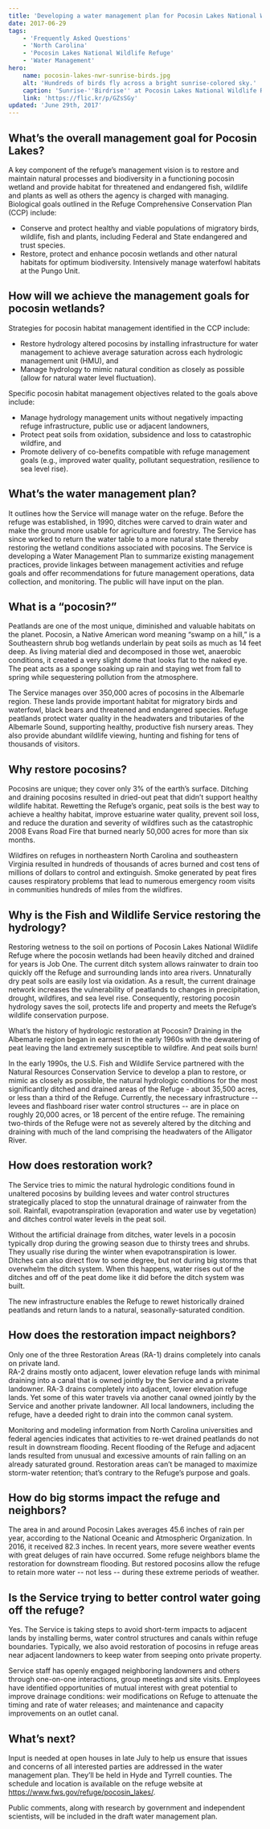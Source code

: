 ```yaml
---
title: 'Developing a water management plan for Pocosin Lakes National Wildlife Refuge'
date: 2017-06-29
tags:
    - 'Frequently Asked Questions'
    - 'North Carolina'
    - 'Pocosin Lakes National Wildlife Refuge'
    - 'Water Management'
hero:
    name: pocosin-lakes-nwr-sunrise-birds.jpg
    alt: 'Hundreds of birds fly across a bright sunrise-colored sky.'
    caption: 'Sunrise-''Birdrise'' at Pocosin Lakes National Wildlife Refuge. Photo by Orsulak, USFWS.'
    link: 'https://flic.kr/p/GZsSGy'
updated: 'June 29th, 2017'
---
```


## What’s the overall management goal for Pocosin Lakes?

A key component of the refuge’s management vision is to restore and maintain natural processes and biodiversity in a functioning pocosin wetland and provide habitat for threatened and endangered fish, wildlife and plants as well as others the agency is charged with managing.  Biological goals outlined in the Refuge Comprehensive Conservation Plan (CCP) include:

- Conserve and protect healthy and viable populations of migratory birds, wildlife, fish and plants, including Federal and State endangered and trust species.
- Restore, protect and enhance pocosin wetlands and other natural habitats for optimum biodiversity. Intensively manage waterfowl habitats at the Pungo Unit.

## How will we achieve the management goals for pocosin wetlands?

Strategies for pocosin habitat management identified in the CCP include: 

- Restore hydrology altered pocosins by installing infrastructure for water management to achieve average saturation across each hydrologic management unit (HMU), and 
- Manage hydrology to mimic natural condition as closely as possible (allow for natural water level fluctuation).

Specific pocosin habitat management objectives related to the goals above include:

- Manage hydrology management units without negatively impacting refuge infrastructure, public use or adjacent landowners,
- Protect peat soils from oxidation, subsidence and loss to catastrophic wildfire, and
- Promote delivery of co-benefits compatible with refuge management goals (e.g., improved water quality, pollutant sequestration, resilience to sea level rise).

## What’s the water management plan?

It outlines how the Service will manage water on the refuge. Before the refuge was established, in 1990, ditches were carved to drain water and make the ground more usable for agriculture and forestry. The Service has since worked to return the water table to a more natural state thereby restoring the wetland conditions associated with pocosins. The Service is developing a Water Management Plan to summarize existing management practices, provide linkages between management activities and refuge goals and offer recommendations for future management operations, data collection, and monitoring. The public will have input on the plan.

## What is a “pocosin?”

Peatlands are one of the most unique, diminished and valuable habitats on the planet.  Pocosin, a Native American word meaning “swamp on a hill,” is a Southeastern shrub bog wetlands underlain by peat soils as much as 14 feet deep.  As living material died and decomposed in those wet, anaerobic conditions, it created a very slight dome that looks flat to the naked eye. The peat acts as a sponge soaking up rain and staying wet from fall to spring while sequestering pollution from the atmosphere. 

The Service manages over 350,000 acres of pocosins in the Albemarle region. These lands provide important habitat for migratory birds and waterfowl, black bears and threatened and endangered species. Refuge peatlands protect water quality in the headwaters and tributaries of the Albemarle Sound, supporting healthy, productive fish nursery areas. They also provide abundant wildlife viewing, hunting and fishing for tens of thousands of visitors.

## Why restore pocosins?

Pocosins are unique; they cover only 3% of the earth’s surface. Ditching and draining pocosins resulted in dried-out peat that didn’t support healthy wildlife habitat. Rewetting the Refuge’s organic, peat soils is the best way to achieve a healthy habitat, improve estuarine water quality, prevent soil loss, and reduce the duration and severity of wildfires such as the catastrophic 2008 Evans Road Fire that burned nearly 50,000 acres for more than six months.

Wildfires on refuges in northeastern North Carolina and southeastern Virginia resulted in hundreds of thousands of acres burned and cost tens of millions of dollars to control and extinguish. Smoke generated by peat fires causes respiratory problems that lead to numerous emergency room visits in communities hundreds of miles from the wildfires.  

## Why is the Fish and Wildlife Service restoring the hydrology?

Restoring wetness to the soil on portions of Pocosin Lakes National Wildlife Refuge where the pocosin wetlands had been heavily ditched and drained for years is Job One. The current ditch system allows rainwater to drain too quickly off the Refuge and surrounding lands into area rivers. Unnaturally dry peat soils are easily lost via oxidation. As a result, the current drainage network increases the vulnerability of peatlands to changes in precipitation, drought, wildfires, and sea level rise. Consequently, restoring pocosin hydrology saves the soil, protects life and property and meets the Refuge’s wildlife conservation purpose.  

What’s the history of hydrologic restoration at Pocosin? 
Draining in the Albemarle region began in earnest in the early 1960s with the dewatering of peat leaving the land extremely susceptible to wildfire. And peat soils burn!

In the early 1990s, the U.S. Fish and Wildlife Service partnered with the Natural Resources Conservation Service to develop a plan to restore, or mimic as closely as possible, the natural hydrologic conditions for the most significantly ditched and drained areas of the Refuge - about 35,500 acres, or less than a third of the Refuge. Currently, the necessary infrastructure -- levees and flashboard riser water control structures -- are in place on roughly 20,000 acres, or 18 percent of the entire refuge. The remaining two-thirds of the Refuge were not as severely altered by the ditching and draining with much of the land comprising the headwaters of the Alligator River.
 
## How does restoration work?

The Service tries to mimic the natural hydrologic conditions found in unaltered pocosins by building levees and water control structures strategically placed to stop the unnatural drainage of rainwater from the soil. Rainfall, evapotranspiration (evaporation and water use by vegetation) and ditches control water levels in the peat soil.

Without the artificial drainage from ditches, water levels in a pocosin typically drop during the growing season due to thirsty trees and shrubs. They usually rise during the winter when evapotranspiration is lower. Ditches can also direct flow to some degree, but not during big storms that overwhelm the ditch system. When this happens, water rises out of the ditches and off of the peat dome like it did before the ditch system was built.

The new infrastructure enables the Refuge to rewet historically drained peatlands and return lands to a natural, seasonally-saturated condition.
  
## How does the restoration impact neighbors?

Only one of the three Restoration Areas (RA-1) drains completely into canals on private land.  
RA-2 drains mostly onto adjacent, lower elevation refuge lands with minimal draining into a canal that is owned jointly by the Service and a private landowner. RA-3 drains completely into adjacent, lower elevation refuge lands. Yet some of this water travels via another canal owned jointly by the Service and another private landowner. All local landowners, including the refuge, have a deeded right to drain into the common canal system.

Monitoring and modeling information from North Carolina universities and federal agencies indicates that activities to re-wet drained peatlands do not result in downstream flooding. Recent flooding of the Refuge and adjacent lands resulted from unusual and excessive amounts of rain falling on an already saturated ground. Restoration areas can’t be managed to maximize storm-water retention; that’s contrary to the Refuge’s purpose and goals.

## How do big storms impact the refuge and neighbors?

The area in and around Pocosin Lakes averages 45.6 inches of rain per year, according to the National Oceanic and Atmospheric Organization. In 2016, it received 82.3 inches. In recent years, more severe weather events with great deluges of rain have occurred. Some refuge neighbors blame the restoration for downstream flooding. But restored pocosins allow the refuge to retain more water -- not less -- during these extreme periods of weather.

## Is the Service trying to better control water going off the refuge?

Yes. The Service is taking steps to avoid short-term impacts to adjacent lands by installing berms, water control structures and canals within refuge boundaries. Typically, we also avoid restoration of pocosins in refuge areas near adjacent landowners to keep water from seeping onto private property.  

Service staff has openly engaged neighboring landowners and others through one-on-one interactions, group meetings and site visits. Employees have identified opportunities of mutual interest with great potential to improve drainage conditions: weir modifications on Refuge to attenuate the timing and rate of water releases; and maintenance and capacity improvements on an outlet canal.

## What’s next?

Input is needed at open houses in late July to help us ensure that issues and concerns of all interested parties are addressed in the water management plan. They’ll be held in Hyde and Tyrrell counties. The schedule and location is available on the refuge website at https://www.fws.gov/refuge/pocosin_lakes/.

Public comments, along with research by government and independent scientists, will be included in the draft water management plan.
